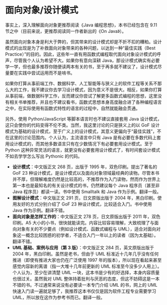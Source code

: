 # 面向对象/设计模式

事实上，深入理解面向对象更推荐阅读《Java 编程思想》，本书已经包含在 9.11 节之中（目前来说，更推荐阅读同一作者新出的《On Java》）。

虽然面向对象本身是利大于弊的，但其带来的设计模式却是不折不扣的糟粕。设计模式的出现是为了补救面向对象带来的各种问题，以达到一种“最佳实践（Best Practice）”的目的。因此，这些年一直有用函数式编程取代面向对象设计模式的呼声，尽管我个人认为希望不大。如果你有意向深耕 Java，那设计模式确实有必要学一学，但也最多推荐你随便读两本有关的书，至于再多就不建议了，设计模式尽量要在实践中尝试运用而不是啃书。

如果你打算从事前端工作、数据科学、人工智能等与狭义上的软件工程等关系不那么大的工作，我不建议你去学习设计模式，因为意义不是很大。相反，如果你打算从事前端，做数据科学工作，反而建议你尝试了解更多函数式编程的思想，这里没有相关书单推荐，并且也不建议看书，函数式思想本身高度融合进了各种编程语言之中，在实际使用有函数式特性的语言的过程中，自然就能融会贯通。

另外，使用 Python/JavaScript 等脚本语言时也不建议直接套用 Java 设计模式，这只会使你的代码变得不伦不类。当然，我这里讨论的只是狭义上的以 GoF 设计模式为基础的设计模式，至于广义上的设计模式，其意义更偏向于“最佳实践”，不在这里的讨论范围内。个人认为，主流语言中只有 Java 是有必要在多数代码上套用设计模式的，而其他多数语言只有在少数情况下有必要套用设计模式。至于 Python 这种异常灵活的语言，就更没有必要套用设计模式了，有时间套设计模式不如去学学怎么写出 Pythonic 的代码。

- **设计模式**：中文版正文 268 页，出版于 1995 年，双色印刷。提出了著名的 GoF 23 种设计模式，是设计模式以及面向对象领域最经典的读物。尽管本书并不厚，但理解难度仍然是比较高的，不推荐作为入门读物，然而作为世界上第一本也是最知名的有关设计模式的书，仍然建议每个 Java 程序员（甚至非 Java 程序员）都读一读。书中使用 Smalltalk 和 Java 作为示例。翻译一般。
- **图解设计模式**：中文版正文 291 页，日文原版出版于 2004 年，黑白印刷。使用友好的方式分别介绍了 GoF 23 种设计模式，比较适合入门。书中使用 Java 作为示例。翻译不错。
- **面向对象是怎样工作的**：中文版正文 278 页，日文原版出版于 2011 年，双色印刷。A5 大小的小书，很快就能读完。内容比较容易理解，大致梳理了与面向对象有关的不少要点（例如设计模式、函数式编程与 UML），适合对面向对象这一概念比较困惑的初学者，不适合入门一年以上的读者（因为太基础）。翻译不错。
- **UML 基础、案例与应用（第 3 版）**：中文版正文 284 页，英文原版出版于 2004 年，黑白印刷。虽然是老书，但由于 UML 标准近十几年几乎没有任何推进（即使有推进大家也仍在广泛使用 1997 年的版本），所以现在看起来甚至感觉内容新的离谱（指一大堆十几年前更新的 UML 标准至今没多少人用上）。个人认为，至少在讲清楚 UML 一块，这本书是少有的好选择，本身内容质量也很过关。虽然我对 UML 整体持着批判与厌恶的态度，但这不妨碍这是一本不错的书。不过通常来说没有必要读一本专门介绍 UML 的书，网上的 UML 快速入门读一遍就足够了，我推荐这本书仅仅是因为软件工程专业需要学习 UML，所以放在这作为参考书而已。翻译一般。
